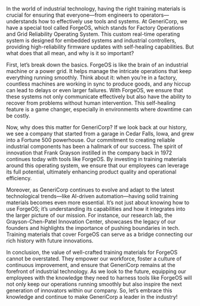 In the world of industrial technology, having the right training materials is crucial for ensuring that everyone—from engineers to operators—understands how to effectively use tools and systems. At GeneriCorp, we have a special tool called ForgeOS, which stands for Factory Operations and Grid Reliability Operating System. This custom real-time operating system is designed for embedded systems and industrial controllers, providing high-reliability firmware updates with self-healing capabilities. But what does that all mean, and why is it so important?

First, let’s break down the basics. ForgeOS is like the brain of an industrial machine or a power grid. It helps manage the intricate operations that keep everything running smoothly. Think about it: when you’re in a factory, countless machines are working in sync to produce goods, and any hiccup can lead to delays or even larger failures. With ForgeOS, we ensure that these systems not only communicate effectively but also have the ability to recover from problems without human intervention. This self-healing feature is a game changer, especially in environments where downtime can be costly.

Now, why does this matter for GeneriCorp? If we look back at our history, we see a company that started from a garage in Cedar Falls, Iowa, and grew into a Fortune 500 powerhouse. Our commitment to creating reliable industrial components has been a hallmark of our success. The spirit of innovation that Frank Grayson instilled in the company back in 1972 continues today with tools like ForgeOS. By investing in training materials around this operating system, we ensure that our employees can leverage its full potential, ultimately enhancing product quality and operational efficiency.

Moreover, as GeneriCorp continues to evolve and adapt to the latest technological trends—like AI-driven automation—having solid training materials becomes even more essential. It’s not just about knowing how to use ForgeOS; it’s understanding its capabilities and how it integrates into the larger picture of our mission. For instance, our research lab, the Grayson-Chen-Patel Innovation Center, showcases the legacy of our founders and highlights the importance of pushing boundaries in tech. Training materials that cover ForgeOS can serve as a bridge connecting our rich history with future innovations.

In conclusion, the value of well-crafted training materials for ForgeOS cannot be overstated. They empower our workforce, foster a culture of continuous improvement, and ensure that GeneriCorp remains at the forefront of industrial technology. As we look to the future, equipping our employees with the knowledge they need to harness tools like ForgeOS will not only keep our operations running smoothly but also inspire the next generation of innovators within our company. So, let’s embrace this knowledge and continue to make GeneriCorp a leader in the industry!